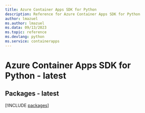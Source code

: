 ```yaml
---
title: Azure Container Apps SDK for Python
description: Reference for Azure Container Apps SDK for Python
author: lmazuel
ms.author: lmazuel
ms.data: 09/13/2023
ms.topic: reference
ms.devlang: python
ms.service: containerapps
---
```

# Azure Container Apps SDK for Python - latest
## Packages - latest
[!INCLUDE [packages](container-apps-index.md)]